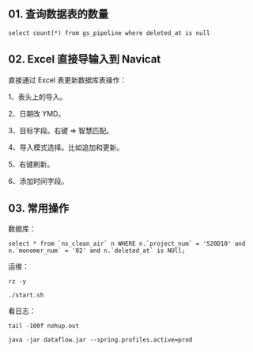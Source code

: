 ## 01. 查询数据表的数量

```
select count(*) from gs_pipeline where deleted_at is null
```

## 02. Excel 直接导输入到 Navicat

直接通过 Excel 表更新数据库表操作：

1、表头上的导入。

2、日期改 YMD。

3、目标字段。右键 => 智慧匹配。

4、导入模式选择。比如追加和更新。

5、右键刷新。

6、添加时间字段。

## 03. 常用操作

数据库：

```
select * from `ns_clean_air` n WHERE n.`project_num` = 'S20D10' and n.`monomer_num` = '02' and n.`deleted_at` is NUll;
```

运维：

```
rz -y

./start.sh
```

看日志：

```
tail -100f nohup.out

java -jar dataflow.jar --spring.profiles.active=prod
```